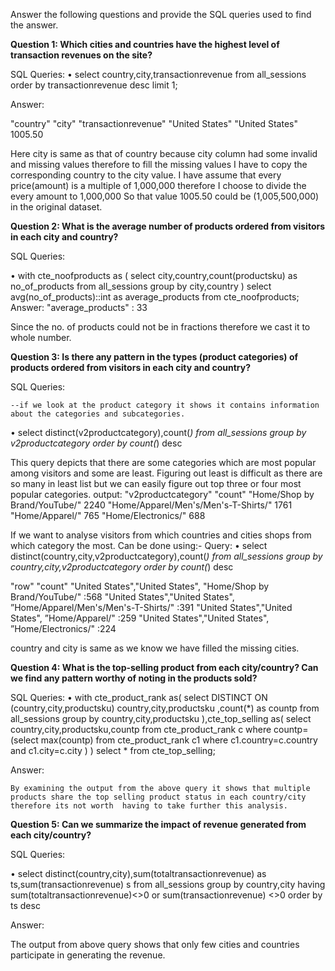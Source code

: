 Answer the following questions and provide the SQL queries used to find the answer.

    
**Question 1: Which cities and countries have the highest level of transaction revenues on the site?**


SQL Queries:
•	select country,city,transactionrevenue from all_sessions order by transactionrevenue desc limit 1;


Answer:

"country"	       "city"			"transactionrevenue"
"United States"		"United States"		1005.50

Here city is same as that of country because city column had some invalid and missing values therefore to fill the missing values I have to copy the corresponding country to the city value.
I have assume that every price(amount) is a multiple of 1,000,000 therefore I choose to divide the every amount to 1,000,000
So that value 1005.50 could be (1,005,500,000) in the original dataset.



**Question 2: What is the average number of products ordered from visitors in each city and country?**


SQL Queries:

•	with cte_noofproducts as (
select city,country,count(productsku) as no_of_products from all_sessions 
		group by city,country
		)
select avg(no_of_products)::int as average_products from cte_noofproducts;
Answer:
	"average_products"	: 33

Since the no. of products could not be in fractions therefore we cast it to whole number.


**Question 3: Is there any pattern in the types (product categories) of products ordered from visitors in each city and country?**


SQL Queries:

	--if we look at the product category it shows it contains information about the categories and subcategories.
•	select distinct(v2productcategory),count(*) from all_sessions group by v2productcategory order by count(*) desc

This query depicts that there are some categories which are most popular among visitors and some are least. 
Figuring out least is difficult as there are so many in least list but we can easily 
figure out top three or four most popular categories.
output: 
"v2productcategory"			"count"
"Home/Shop by Brand/YouTube/"		2240
"Home/Apparel/Men's/Men's-T-Shirts/"	1761
"Home/Apparel/"				765
"Home/Electronics/"			688

If we want to analyse visitors from which countries and cities shops from which category the most. Can be done using:-
Query:
•	select distinct(country,city,v2productcategory),count(*) from all_sessions group by country,city,v2productcategory 
		order by count(*) desc

"row"																		  "count"
"United States","United States",
			"Home/Shop by Brand/YouTube/"		:568
"United States","United States",
		”Home/Apparel/Men's/Men's-T-Shirts/"		:391
"United States","United States",
		”Home/Apparel/"					:259
"United States","United States",
		”Home/Electronics/"				:224

country and city is same as we know we have filled the missing cities.




**Question 4: What is the top-selling product from each city/country? Can we find any pattern worthy of noting in the products sold?**


SQL Queries:
•	with cte_product_rank as(
select DISTINCT ON (country,city,productsku)
	country,city,productsku
	,count(*) as countp
from all_sessions group by country,city,productsku 
),cte_top_selling as(
select country,city,productsku,countp from cte_product_rank c
where countp=(select max(countp) from cte_product_rank c1 where c1.country=c.country and c1.city=c.city )
)
select * from cte_top_selling;


Answer:

	By examining the output from the above query it shows that multiple products share the top selling product status in each country/city therefore its not worth  having to take further this analysis.



**Question 5: Can we summarize the impact of revenue generated from each city/country?**

SQL Queries:

•	select distinct(country,city),sum(totaltransactionrevenue) as ts,sum(transactionrevenue) s from all_sessions
group by country,city having sum(totaltransactionrevenue)<>0 or sum(transactionrevenue) <>0
order by ts desc

Answer:

The output from above query shows that only few cities and countries participate in generating the revenue.








